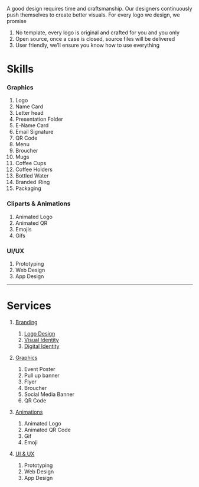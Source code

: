 A good design requires time and craftsmanship. Our designers continuously push themselves to create better visuals. For every logo we design, we promise

1. No template, every logo is original and crafted for you and you only
1. Open source, once a case is closed, source files will be delivered
1. User friendly, we’ll ensure you know how to use everything

# Skills

### Graphics
1. Logo
1. Name Card
1. Letter head
1. Presentation Folder
1. E-Name Card
1. Email Signature
1. QR Code
1. Menu
1. Broucher
1. Mugs
1. Coffee Cups
1. Coffee Holders
1. Bottled Water
1. Branded iRing
1. Packaging

### Cliparts & Animations
1. Animated Logo
1. Animated QR
1. Emojis
1. Gifs

### UI/UX
1. Prototyping
1. Web Design
1. App Design

---

# Services

1. [Branding](branding.md)
    1. [Logo Design](#logo-design)
    1. [Visual Identity](#visual-dentity)
    1. [Digital Identity](#digital-identity)

1. [Graphics](graphics.md)
    1. Event Poster
    1. Pull up banner
    1. Flyer
    1. Broucher
    1. Social Media Banner
    1. QR Code

1. [Animations](animations.md)
    1. Animated Logo
    1. Animated QR Code
    1. Gif
    1. Emoji

1. [UI & UX](ui-&-ux.md)
    1. Prototyping
    1. Web Design
    1. App Design



